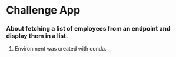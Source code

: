 # Challenge App
### About fetching a list of employees from an endpoint and display them in a list.

1. Environment was created with conda.